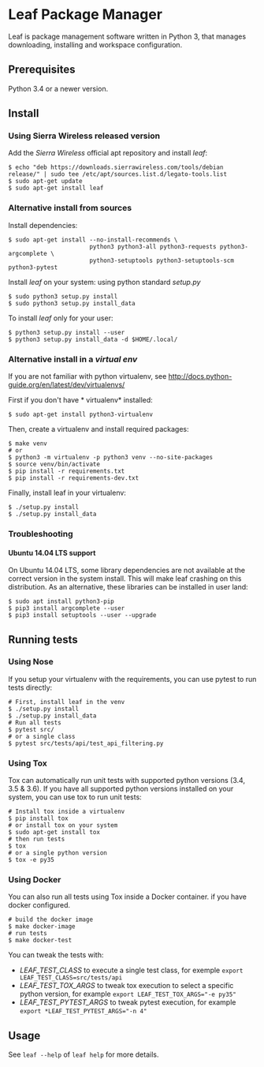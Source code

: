 # Leaf Package Manager

Leaf is package management software written in Python 3, that manages downloading, installing and workspace configuration.


## Prerequisites

Python 3.4 or a newer version.

## Install

### Using Sierra Wireless released version

Add the *Sierra Wireless* official apt repository and install *leaf*:

```shell
$ echo "deb https://downloads.sierrawireless.com/tools/debian release/" | sudo tee /etc/apt/sources.list.d/legato-tools.list
$ sudo apt-get update
$ sudo apt-get install leaf
```

### Alternative install from sources

Install dependencies:

```shell
$ sudo apt-get install --no-install-recommends \
                       python3 python3-all python3-requests python3-argcomplete \
                       python3-setuptools python3-setuptools-scm python3-pytest
```

Install *leaf* on your system: using python standard *setup.py*

```shell
$ sudo python3 setup.py install
$ sudo python3 setup.py install_data
```

To install *leaf* only for your user:

```shell
$ python3 setup.py install --user
$ python3 setup.py install_data -d $HOME/.local/
```

### Alternative install in a *virtual env*

If you are not familiar with python virtualenv, see http://docs.python-guide.org/en/latest/dev/virtualenvs/

First if you don't have * virtualenv* installed:

```shell
$ sudo apt-get install python3-virtualenv
```

Then, create a virtualenv and install required packages:

```shell
$ make venv
# or
$ python3 -m virtualenv -p python3 venv --no-site-packages
$ source venv/bin/activate
$ pip install -r requirements.txt
$ pip install -r requirements-dev.txt
```

Finally, install leaf in your virtualenv:

```shell
$ ./setup.py install
$ ./setup.py install_data
```


### Troubleshooting

#### Ubuntu 14.04 LTS support

On Ubuntu 14.04 LTS, some library dependencies are not available at the correct version in the system
install. This will make leaf crashing on this distribution.
As an alternative, these libraries can be installed in user land:
```shell
$ sudo apt install python3-pip
$ pip3 install argcomplete --user
$ pip3 install setuptools --user --upgrade
```

## Running tests

### Using Nose

If you setup your virtualenv with the requirements, you can use pytest to run tests directly:

```shell
# First, install leaf in the venv
$ ./setup.py install
$ ./setup.py install_data
# Run all tests
$ pytest src/
# or a single class
$ pytest src/tests/api/test_api_filtering.py
```

### Using Tox

Tox can automatically run unit tests with supported python versions (3.4, 3.5 & 3.6).
If you have all supported python versions installed on your system, you can use tox to run unit tests:

```shell
# Install tox inside a virtualenv
$ pip install tox
# or install tox on your system
$ sudo apt-get install tox
# then run tests
$ tox
# or a single python version
$ tox -e py35
```

### Using Docker

You can also run all tests using Tox inside a Docker container. if you have docker configured.

```shell
# build the docker image
$ make docker-image
# run tests
$ make docker-test
```

You can tweak the tests with:
 - *LEAF_TEST_CLASS* to execute a single test class, for exemple `export LEAF_TEST_CLASS=src/tests/api`
 - *LEAF_TEST_TOX_ARGS* to tweak tox execution to select a specific python version, for example `export LEAF_TEST_TOX_ARGS="-e py35"`
 - *LEAF_TEST_PYTEST_ARGS* to tweak pytest execution, for example `export *LEAF_TEST_PYTEST_ARGS="-n 4"`


## Usage

See `leaf --help` of `leaf help` for more details.

